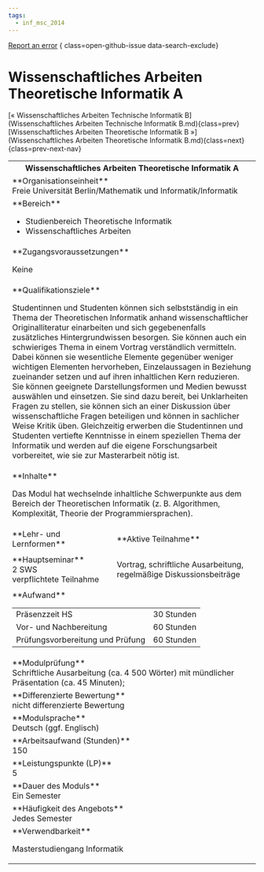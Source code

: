 ```yaml
---
tags:
  - inf_msc_2014
---
```

[Report an error](https://github.com/SGSSGene/FUB-SUP/issues/new?title=Error%20in%20%22Wissenschaftliches%20Arbeiten%20Theoretische%20Informatik%20A%22&body=There%20seems%20to%20be%20an%20error%20in%20module%20%22Wissenschaftliches%20Arbeiten%20Theoretische%20Informatik%20A%22%2E%0A%0A%3CDescribe%20here%20a%20slightly%20more%20detailed%20description%20of%20what%20is%20wrong%3E&labels=bug)
{ class=open-github-issue data-search-exclude}

# Wissenschaftliches Arbeiten Theoretische Informatik A

[« Wissenschaftliches Arbeiten Technische Informatik B](Wissenschaftliches Arbeiten Technische Informatik B.md){class=prev}
[Wissenschaftliches Arbeiten Theoretische Informatik B »](Wissenschaftliches Arbeiten Theoretische Informatik B.md){class=next}
{class=prev-next-nav}

<table markdown id="moduledesc">
<tr markdown class="moduledesc_head"><th colspan="2">Wissenschaftliches Arbeiten Theoretische Informatik A </th></tr>
<tr markdown><td colspan="2">**Organisationseinheit**   <br>Freie Universität Berlin/Mathematik und Informatik/Informatik</td></tr>

<tr markdown><td colspan="2">**Bereich**<br>


- Studienbereich Theoretische Informatik
- Wissenschaftliches Arbeiten

</td></tr>

<tr markdown><td colspan="2">**Zugangsvoraussetzungen** <br>

Keine


</td></tr>
<tr markdown><td colspan="2">**Qualifikationsziele**    <br>

Studentinnen und Studenten können sich selbstständig in ein Thema der
Theoretischen Informatik anhand wissenschaftlicher Originalliteratur
einarbeiten und sich gegebenenfalls zusätzliches Hintergrundwissen besorgen.
Sie können auch ein schwieriges Thema in einem Vortrag verständlich
vermitteln. Dabei können sie wesentliche Elemente gegenüber weniger
wichtigen Elementen hervorheben, Einzelaussagen in Beziehung zueinander
setzen und auf ihren inhaltlichen Kern reduzieren. Sie können geeignete
Darstellungsformen und Medien bewusst auswählen und einsetzen. Sie sind dazu
bereit, bei Unklarheiten Fragen zu stellen, sie können sich an einer
Diskussion über wissenschaftliche Fragen beteiligen und können in sachlicher
Weise Kritik üben. Gleichzeitig erwerben die Studentinnen und Studenten
vertiefte Kenntnisse in einem speziellen Thema der Informatik und werden auf
die eigene Forschungsarbeit vorbereitet, wie sie zur Masterarbeit nötig ist.


</td></tr>
<tr markdown><td colspan="2">**Inhalte**                <br>

Das Modul hat wechselnde inhaltliche Schwerpunkte aus dem Bereich der
Theoretischen Informatik (z. B. Algorithmen, Komplexität, Theorie der
Programmiersprachen).


</td></tr>

<tr markdown><td>**Lehr- und Lernformen**</td><td>**Aktive Teilnahme**</td></tr>
<tr markdown><td> **Hauptseminar** <br>2 SWS <br> verpflichtete Teilnahme</td><td>

Vortrag, schriftliche Ausarbeitung, regelmäßige Diskussionsbeiträge
</td></tr>
<tr markdown><td colspan="2">**Aufwand**                <br>
<table class="aufwand_table">
<tr><td>Präsenzzeit HS</td><td>30 Stunden</td></tr>
<tr><td>Vor- und Nachbereitung</td><td>60 Stunden</td></tr>
<tr><td>Prüfungsvorbereitung und Prüfung</td><td>60 Stunden</td></tr>
</table>

</td></tr>
<tr markdown><td colspan="2">**Modulprüfung**             <br>Schriftliche Ausarbeitung (ca. 4 500 Wörter) mit mündlicher Präsentation
(ca. 45 Minuten);


</td></tr>
<tr markdown><td colspan="2">**Differenzierte Bewertung** <br>nicht differenzierte Bewertung

</td></tr>
<tr markdown><td colspan="2">**Modulsprache**             <br>Deutsch (ggf. Englisch)</td></tr>
<tr markdown><td colspan="2">**Arbeitsaufwand (Stunden)** <br>150</td></tr>
<tr markdown><td colspan="2">**Leistungspunkte (LP)**     <br>5</td></tr>
<tr markdown><td colspan="2">**Dauer des Moduls**         <br>Ein Semester</td></tr>
<tr markdown><td colspan="2">**Häufigkeit des Angebots**  <br>Jedes Semester</td></tr>
<tr markdown><td colspan="2">**Verwendbarkeit**           <br>

Masterstudiengang Informatik


</td></tr>


</table>
